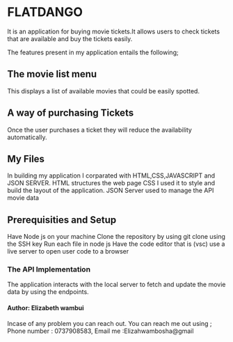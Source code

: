  
 
 
 # FLATDANGO 
It is an application for buying movie tickets.It allows users to check tickets that are available
and buy the tickets easily.

The features present in my application entails the following;
## The movie list menu
This displays a list of available movies that could be easily spotted.
## A way of purchasing Tickets
Once the user purchases a ticket they will reduce the availability 
automatically.
## My Files
In building my application I corparated with HTML,CSS,JAVASCRIPT and JSON SERVER.
HTML structures the web page
CSS  I used it to style and build the layout of the application.
JSON Server used to manage the API  movie data
## Prerequisities and Setup
Have Node js on your machine 
Clone the repository by using git clone using the SSH key
Run each file in node js 
Have the code editor that is (vsc)
use a live server to open user code to a browser

### The API Implementation
The application interacts with the local server to fetch and update the movie data by using 
the endpoints.

#### Author: Elizabeth wambui 
Incase of any problem you can reach out.
You can reach me out using ;
Phone number : 0737908583,
Email me :Elizahwambosha@gmail